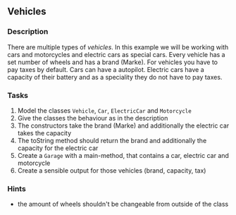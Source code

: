 ## Vehicles

### Description
There are multiple types of *vehicles*.
In this example we will be working with cars and motorcycles and electric cars as special cars.
Every vehicle has a set number of wheels and has a brand (Marke).
For vehicles you have to pay taxes by default.
Cars can have a autopilot.
Electric cars have a capacity of their battery and as a speciality they do not have to pay taxes.

### Tasks
1. Model the classes `Vehicle`, `Car`, `ElectricCar` and `Motorcycle`
2. Give the classes the behaviour as in the description
3. The constructors take the brand (Marke) and additionally the electric car takes the capacity
4. The toString method should return the brand and additionally the capacity for the electric car
5. Create a `Garage` with a main-method, that contains a car, electric car and motorcycle
6. Create a sensible output for those vehicles (brand, capacity, tax)

### Hints
* the amount of wheels shouldn't be changeable from outside of the class
